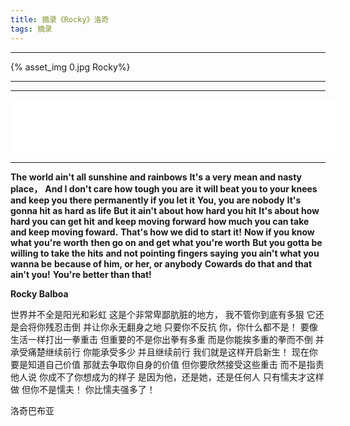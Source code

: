 ```yaml
---
title: 摘录《Rocky》洛奇
tags: 摘录
---
```


---

{% asset_img 0.jpg Rocky%}

---

<!-- more -->

---

<iframe frameborder="no" border="0" marginwidth="0" marginheight="0" width=530 height=86 src="//music.163.com/outchain/player?type=2&id=32431822&auto=0&height=66"></iframe>

---

**The world ain't all sunshine and rainbows**
**It's a very mean and nasty place，**
**And I don't care how tough you are**
**it will beat you to your knees**
**and keep you there permanently if you let it**
**You, you are nobody**
**It's gonna hit as hard as life**
**But it ain't about how hard you hit**
**It's about how hard you can get hit**
**and keep moving forward**
**how much you can take**
**and keep moving foward.**
**That's how we did to start it!**
**Now if you know what you're worth**
**then go on and get what you're worth**
**But you gotta be willing to take the hits**
**and not pointing fingers saying**
**you ain't what you wanna be**
**because of him, or her, or anybody**
**Cowards do that and that ain't you!**
**You're better than that!**

**Rocky Balboa**

世界并不全是阳光和彩虹
这是个非常卑鄙肮脏的地方，
我不管你到底有多狠
它还是会将你残忍击倒
并让你永无翻身之地 只要你不反抗
你，你什么都不是！
要像生活一样打出一拳重击
但重要的不是你出拳有多重
而是你能挨多重的拳而不倒
并承受痛楚继续前行
你能承受多少
并且继续前行
我们就是这样开启新生！
现在你要是知道自己价值
那就去争取你自身的价值
但你要欣然接受这些重击
而不是指责他人说
你成不了你想成为的样子
是因为他，还是她，还是任何人
只有懦夫才这样做 但你不是懦夫！
你比懦夫强多了！

洛奇巴布亚
